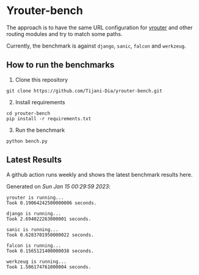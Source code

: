 # Yrouter-bench

The approach is to have the same URL configuration for [yrouter](https://github.com/Tijani-Dia/yrouter) and other routing modules and try to match some paths.

Currently, the benchmark is against `django`, `sanic`, `falcon` and `werkzeug`.

## How to run the benchmarks

1. Clone this repository

```shell
git clone https://github.com/Tijani-Dia/yrouter-bench.git
```

2. Install requirements

```shell
cd yrouter-bench
pip install -r requirements.txt
```

3. Run the benchmark

```shell
python bench.py
```

## Latest Results

A github action runs weekly and shows the latest benchmark results here.

Generated on *Sun Jan 15 00:29:59 2023*:

```shell
yrouter is running...
Took 0.19064242500000006 seconds.

django is running...
Took 2.694022263000001 seconds.

sanic is running...
Took 0.6283701950000022 seconds.

falcon is running...
Took 0.1565121400000038 seconds.

werkzeug is running...
Took 1.506174761000004 seconds.

```